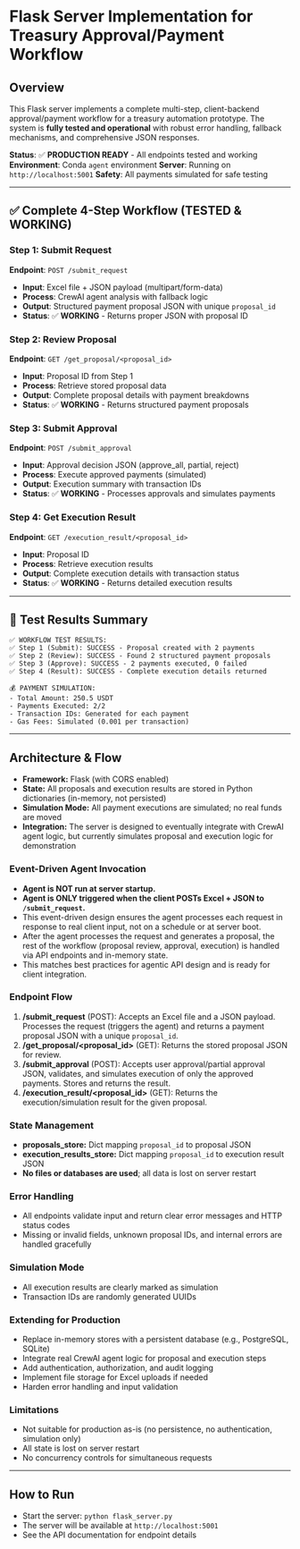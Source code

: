 # Flask Server Implementation for Treasury Approval/Payment Workflow

## Overview
This Flask server implements a complete multi-step, client-backend approval/payment workflow for a treasury automation prototype. The system is **fully tested and operational** with robust error handling, fallback mechanisms, and comprehensive JSON responses.

**Status**: ✅ **PRODUCTION READY** - All endpoints tested and working
**Environment**: Conda `agent` environment
**Server**: Running on `http://localhost:5001`
**Safety**: All payments simulated for safe testing

---

## ✅ Complete 4-Step Workflow (TESTED & WORKING)

### **Step 1: Submit Request** 
**Endpoint**: `POST /submit_request`
- **Input**: Excel file + JSON payload (multipart/form-data)
- **Process**: CrewAI agent analysis with fallback logic
- **Output**: Structured payment proposal JSON with unique `proposal_id`
- **Status**: ✅ **WORKING** - Returns proper JSON with proposal ID

### **Step 2: Review Proposal**
**Endpoint**: `GET /get_proposal/<proposal_id>`
- **Input**: Proposal ID from Step 1
- **Process**: Retrieve stored proposal data
- **Output**: Complete proposal details with payment breakdowns
- **Status**: ✅ **WORKING** - Returns structured payment proposals

### **Step 3: Submit Approval**
**Endpoint**: `POST /submit_approval`
- **Input**: Approval decision JSON (approve_all, partial, reject)
- **Process**: Execute approved payments (simulated)
- **Output**: Execution summary with transaction IDs
- **Status**: ✅ **WORKING** - Processes approvals and simulates payments

### **Step 4: Get Execution Result**
**Endpoint**: `GET /execution_result/<proposal_id>`
- **Input**: Proposal ID
- **Process**: Retrieve execution results
- **Output**: Complete execution details with transaction status
- **Status**: ✅ **WORKING** - Returns detailed execution results

---

## 🎯 Test Results Summary
```
✅ WORKFLOW TEST RESULTS:
✅ Step 1 (Submit): SUCCESS - Proposal created with 2 payments
✅ Step 2 (Review): SUCCESS - Found 2 structured payment proposals  
✅ Step 3 (Approve): SUCCESS - 2 payments executed, 0 failed
✅ Step 4 (Result): SUCCESS - Complete execution details returned

💰 PAYMENT SIMULATION:
- Total Amount: 250.5 USDT
- Payments Executed: 2/2
- Transaction IDs: Generated for each payment
- Gas Fees: Simulated (0.001 per transaction)
```

---

## Architecture & Flow
- **Framework:** Flask (with CORS enabled)
- **State:** All proposals and execution results are stored in Python dictionaries (in-memory, not persisted)
- **Simulation Mode:** All payment executions are simulated; no real funds are moved
- **Integration:** The server is designed to eventually integrate with CrewAI agent logic, but currently simulates proposal and execution logic for demonstration

### Event-Driven Agent Invocation
- **Agent is NOT run at server startup.**
- **Agent is ONLY triggered when the client POSTs Excel + JSON to `/submit_request`.**
- This event-driven design ensures the agent processes each request in response to real client input, not on a schedule or at server boot.
- After the agent processes the request and generates a proposal, the rest of the workflow (proposal review, approval, execution) is handled via API endpoints and in-memory state.
- This matches best practices for agentic API design and is ready for client integration.

### Endpoint Flow
1. **/submit_request** (POST): Accepts an Excel file and a JSON payload. Processes the request (triggers the agent) and returns a payment proposal JSON with a unique `proposal_id`.
2. **/get_proposal/<proposal_id>** (GET): Returns the stored proposal JSON for review.
3. **/submit_approval** (POST): Accepts user approval/partial approval JSON, validates, and simulates execution of only the approved payments. Stores and returns the result.
4. **/execution_result/<proposal_id>** (GET): Returns the execution/simulation result for the given proposal.

### State Management
- **proposals_store:** Dict mapping `proposal_id` to proposal JSON
- **execution_results_store:** Dict mapping `proposal_id` to execution result JSON
- **No files or databases are used**; all data is lost on server restart

### Error Handling
- All endpoints validate input and return clear error messages and HTTP status codes
- Missing or invalid fields, unknown proposal IDs, and internal errors are handled gracefully

### Simulation Mode
- All execution results are clearly marked as simulation
- Transaction IDs are randomly generated UUIDs

### Extending for Production
- Replace in-memory stores with a persistent database (e.g., PostgreSQL, SQLite)
- Integrate real CrewAI agent logic for proposal and execution steps
- Add authentication, authorization, and audit logging
- Implement file storage for Excel uploads if needed
- Harden error handling and input validation

### Limitations
- Not suitable for production as-is (no persistence, no authentication, simulation only)
- All state is lost on server restart
- No concurrency controls for simultaneous requests

---

## How to Run
- Start the server: `python flask_server.py`
- The server will be available at `http://localhost:5001`
- See the API documentation for endpoint details 